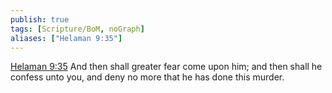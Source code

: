 ```yaml
---
publish: true
tags: [Scripture/BoM, noGraph]
aliases: ["Helaman 9:35"]
---
```

[Helaman 9:35](https://churchofjesuschrist.org/study/scriptures/bofm/hel/9?lang=eng&id=p35#p35) And then shall greater fear come upon him; and then shall he confess unto you, and deny no more that he has done this murder.
